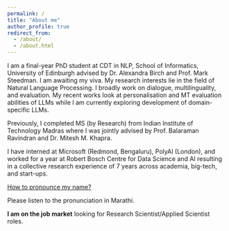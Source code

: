 ```yaml
---
permalink: /
title: "About me"
author_profile: true
redirect_from: 
  - /about/
  - /about.html
---
```


I am a final-year PhD student at CDT in NLP, School of Informatics, University of Edinburgh advised by Dr. Alexandra Birch and Prof. Mark Steedman. I am awaiting my viva.
My research interests lie in the field of Natural Language Processing. I broadly work on dialogue, multilinguality, and evaluation. My recent works look at personalisation and MT evaluation abilities of LLMs while I am currently exploring development of domain-specific LLMs.

Previously, I completed MS (by Research) from Indian Institute of Technology Madras 
where I was jointly advised by Prof. Balaraman Ravindran and Dr. Mitesh M. Khapra. 

I have interned at Microsoft (Redmond, Bengaluru), PolyAI (London), and worked for a year at Robert Bosch Centre for Data Science and AI resulting in a collective research experience of 7 years across academia, big-tech, and start-ups.


[How to pronounce my name?](https://translate.google.co.uk/?sl=mr&tl=en&text=%E0%A4%A8%E0%A4%BF%E0%A4%95%E0%A4%BF%E0%A4%A4%E0%A4%BE%20%E0%A4%AE%E0%A5%8B%E0%A4%98%E0%A5%87%20&op=translate)

Please listen to the pronunciation in Marathi.

**I am on the job market** looking for Research Scientist/Applied Scientist roles. 
